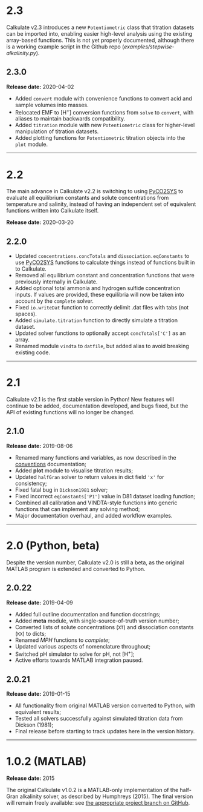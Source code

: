 # 2.3

Calkulate v2.3 introduces a new `Potentiometric` class that titration datasets can be imported into, enabling easier high-level analysis using the existing array-based functions. This is not yet properly documented, although there is a working example script in the Github repo (*examples/stepwise-alkalinity.py*).

## 2.3.0

**Release date:** 2020-04-02

  * Added `convert` module with convenience functions to convert acid and sample volumes into masses.
  * Relocated EMF to [H<sup>+</sup>] conversion functions from `solve` to `convert`, with aliases to maintain backwards compatibility.
  * Added `titration` module with new `Potentiometric` class for higher-level manipulation of titration datasets.
  * Added plotting functions for `Potentiometric` titration objects into the `plot` module.

---

# 2.2

The main advance in Calkulate v2.2 is switching to using [PyCO2SYS](https://github.com/mvdh7/PyCO2SYS) to evaluate all equilibrium constants and solute concentrations from temperature and salinity, instead of having an independent set of equivalent functions written into Calkulate itself.

**Release date:** 2020-03-20

## 2.2.0

  * Updated `concentrations.concTotals` and `dissociation.eqConstants` to use [PyCO2SYS](https://github.com/mvdh7/PyCO2SYS) functions to calculate things instead of functions built in to Calkulate.
  * Removed all equilibrium constant and concentration functions that were previously internally in Calkulate.
  * Added optional total ammonia and hydrogen sulfide concentration inputs. If values are provided, these equilibria will now be taken into account by the `complete` solver.
  * Fixed `io.writeDat` function to correctly delimit .dat files with tabs (not spaces).
  * Added `simulate.titration` function to directly simulate a titration dataset.
  * Updated solver functions to optionally accept `concTotals['C']` as an array.
  * Renamed module `vindta` to `datfile`, but added alias to avoid breaking existing code.

---

# 2.1

Calkulate v2.1 is the first stable version in Python! New features will continue to be added, documentation developed, and bugs fixed, but the API of existing functions will no longer be changed.

## 2.1.0

**Release date:** 2019-08-06

  * Renamed many functions and variables, as now described in the [conventions](../conventions) documentation;
  * Added **plot** module to visualise titration results;
  * Updated `halfGran` solver to return values in dict field `'x'` for consistency;
  * Fixed fatal bug in `Dickson1981` solver;
  * Fixed incorrect `eqConstants['P1']` value in D81 dataset loading function;
  * Combined all calibration and VINDTA-style functions into generic functions that can implement any solving method;
  * Major documentation overhaul, and added workflow examples.

---

# 2.0 (Python, beta)

Despite the version number, Calkulate v2.0 is still a beta, as the original MATLAB program is extended and converted to Python.

## 2.0.22

**Release date:** 2019-04-09

  * Added full outline documentation and function docstrings;
  * Added **meta** module, with single-source-of-truth version number;
  * Converted lists of solute concentrations (`XT`) and dissociation constants (`KX`) to dicts;
  * Renamed *MPH* functions to *complete*;
  * Updated various aspects of nomenclature throughout;
  * Switched pH simulator to solve for pH, not [H<sup>+</sup>];
  * Active efforts towards MATLAB integration paused.

## 2.0.21

**Release date:** 2019-01-15

  * All functionality from original MATLAB version converted to Python, with equivalent results;
  * Tested all solvers successfully against simulated titration data from Dickson (1981);
  * Final release before starting to track updates here in the version history.

---

# 1.0.2 (MATLAB)

**Release date:** 2015

The original Calkulate v1.0.2 is a MATLAB-only implementation of the half-Gran alkalinity solver, as described by Humphreys (2015). The final version will remain freely available: see [the appropriate project branch on GitHub](https://github.com/mvdh7/calkulate/tree/1.0.2).
